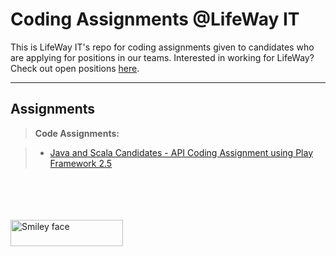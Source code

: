 Coding Assignments @LifeWay IT
===================



This is LifeWay IT's repo for coding assignments given to candidates who are applying for positions in our teams.   Interested in working for LifeWay?  Check out open positions [here](http://tech.lifeway.com/careers).

----------


Assignments
-------------


> **Code Assignments:**

> - [Java and Scala Candidates - API Coding Assignment using Play Framework 2.5](https://github.com/lifeway/coding-assignments/blob/master/playframework/starwars-api.md)



<br />
<br />
<br />
<br />
 <div class="footer">
         <img src="http://lwtech.staging.wpengine.com/wp-content/uploads/2014/01/lifeway-it-logo-gray-265x73.gif" alt="Smiley face" width="180" height="42">
    </div>
